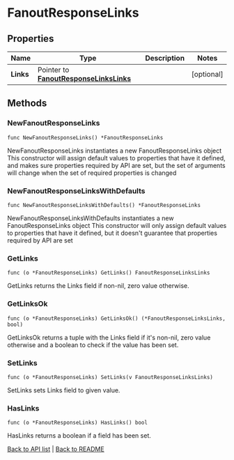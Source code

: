 # FanoutResponseLinks

## Properties

Name | Type | Description | Notes
------------ | ------------- | ------------- | -------------
**Links** | Pointer to [**FanoutResponseLinksLinks**](FanoutResponseLinksLinks.md) |  | [optional] 

## Methods

### NewFanoutResponseLinks

`func NewFanoutResponseLinks() *FanoutResponseLinks`

NewFanoutResponseLinks instantiates a new FanoutResponseLinks object
This constructor will assign default values to properties that have it defined,
and makes sure properties required by API are set, but the set of arguments
will change when the set of required properties is changed

### NewFanoutResponseLinksWithDefaults

`func NewFanoutResponseLinksWithDefaults() *FanoutResponseLinks`

NewFanoutResponseLinksWithDefaults instantiates a new FanoutResponseLinks object
This constructor will only assign default values to properties that have it defined,
but it doesn't guarantee that properties required by API are set

### GetLinks

`func (o *FanoutResponseLinks) GetLinks() FanoutResponseLinksLinks`

GetLinks returns the Links field if non-nil, zero value otherwise.

### GetLinksOk

`func (o *FanoutResponseLinks) GetLinksOk() (*FanoutResponseLinksLinks, bool)`

GetLinksOk returns a tuple with the Links field if it's non-nil, zero value otherwise
and a boolean to check if the value has been set.

### SetLinks

`func (o *FanoutResponseLinks) SetLinks(v FanoutResponseLinksLinks)`

SetLinks sets Links field to given value.

### HasLinks

`func (o *FanoutResponseLinks) HasLinks() bool`

HasLinks returns a boolean if a field has been set.


[Back to API list](../README.md#documentation-for-api-endpoints) | [Back to README](../README.md)
